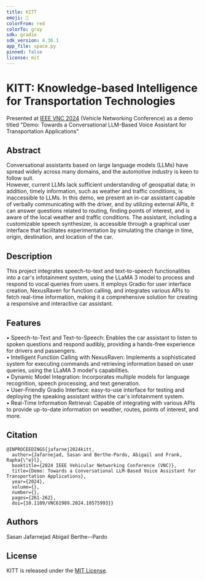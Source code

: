 ```yaml
---
title: KITT
emoji: 🦀
colorFrom: red
colorTo: gray
sdk: gradio
sdk_version: 4.36.1
app_file: space.py
pinned: false
license: mit
---
```


# KITT: Knowledge-based Intelligence for Transportation Technologies

Presented at [IEEE VNC 2024](https://ieee-vnc.org/2024/) (Vehicle Networking Conference) as a demo titled "Demo: Towards a Conversational LLM-Based Voice Assistant for Transportation Applications"

## Abstract

Conversational assistants based on large language models (LLMs) have spread widely across many domains, and the automotive industry is keen to follow suit.  
However, current LLMs lack sufficient understanding of geospatial data; in addition, timely information, such as weather and traffic conditions, is inaccessible to LLMs.
In this demo, we present an in-car assistant capable of verbally communicating with the driver, and by utilizing external APIs, it can answer questions related to routing, finding points of interest, and is aware of the local weather and traffic conditions.
The assistant, including a customizable speech synthesizer, is accessible through a graphical user interface that facilitates experimentation by simulating the change in time, origin, destination, and location of the car.


## Description

This project integrates speech-to-text and text-to-speech functionalities into a car's infotainment system, using the LLaMA 3 model to process and respond to vocal queries from users. It employs Gradio for user interface creation, NexusRaven for function calling, and integrates various APIs to fetch real-time information, making it a comprehensive solution for creating a responsive and interactive car assistant.

## Features

•	Speech-to-Text and Text-to-Speech: Enables the car assistant to listen to spoken questions and respond audibly, providing a hands-free experience for drivers and passengers.  
•	Intelligent Function Calling with NexusRaven: Implements a sophisticated system for executing commands and retrieving information based on user queries, using the LLaMA 3 model's capabilities.  
•	Dynamic Model Integration: Incorporates multiple models for language recognition, speech processing, and text generation.  
•	User-Friendly Gradio Interface: easy-to-use interface for testing and deploying the speaking assistant within the car's infotainment system.  
•	Real-Time Information Retrieval: Capable of integrating with various APIs to provide up-to-date information on weather, routes, points of interest, and more.


## Citation
```
@INPROCEEDINGS{jafarnej2024kitt,
  author={Jafarnejad, Sasan and Berthe-Pardo, Abigail and Frank, Rapha{\"e}l},
  booktitle={2024 IEEE Vehicular Networking Conference (VNC)}, 
  title={Demo: Towards a Conversational LLM-Based Voice Assistant for Transportation Applications}, 
  year={2024},
  volume={},
  number={},
  pages={261-262},
  doi={10.1109/VNC61989.2024.10575993}}

```

## Authors

Sasan Jafarnejad
Abigail Berthe--Pardo


## License

KITT is released under the [MIT License](https://opensource.org/licenses/MIT).